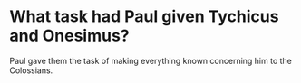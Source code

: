 # What task had Paul given Tychicus and Onesimus?

Paul gave them the task of making everything known concerning him to the Colossians.
